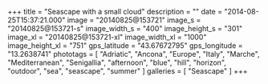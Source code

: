 +++
title = "Seascape with a small cloud"
description = ""
date = "2014-08-25T15:37:21.000"
image = "20140825@153721"
image_s = "20140825@153721-s"
image_width_s = "400"
image_height_s = "301"
image_xl = "20140825@153721-xl"
image_width_xl = "1000"
image_height_xl = "751"
gps_latitude = "43.67672795"
gps_longitude = "13.2638741"
phototags = [ "Adriatic", "Ancona", "Europe", "Italy", "Marche", "Mediterranean", "Senigallia", "afternoon", "blue", "hill", "horizon", "outdoor", "sea", "seascape", "summer" ]
galleries = [ "Seascape" ]
+++
